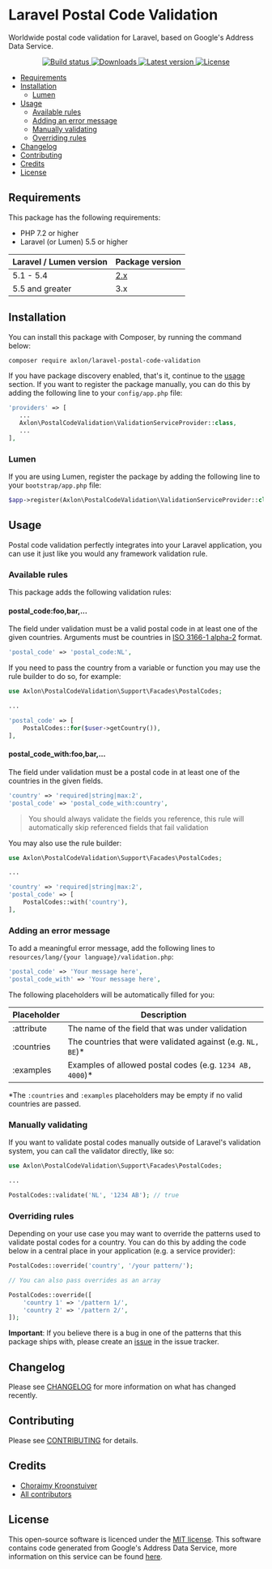 # Laravel Postal Code Validation
Worldwide postal code validation for Laravel, based on Google's Address Data Service.

<p align="center">
    <a href="https://github.com/axlon/laravel-postal-code-validation/actions">
        <img src="https://github.com/axlon/laravel-postal-code-validation/workflows/tests/badge.svg" alt="Build status">
    </a>
    <a href="https://packagist.org/packages/axlon/laravel-postal-code-validation">
        <img src="https://img.shields.io/packagist/dt/axlon/laravel-postal-code-validation" alt="Downloads">
    </a>
    <a href="https://github.com/axlon/laravel-postal-code-validation/releases">
        <img src="https://img.shields.io/packagist/v/axlon/laravel-postal-code-validation" alt="Latest version">
    </a>
    <a href="LICENSE.md">
        <img src="https://img.shields.io/packagist/l/axlon/laravel-postal-code-validation" alt="License">
    </a>
</p>

- [Requirements](#requirements)
- [Installation](#installation)
    - [Lumen](#lumen)
- [Usage](#usage)
    - [Available rules](#available-rules)
    - [Adding an error message](#adding-an-error-message)
    - [Manually validating](#manually-validating)
    - [Overriding rules](#overriding-rules)
- [Changelog](#changelog)
- [Contributing](#contributing)
- [Credits](#credits)
- [License](#license)

## Requirements
This package has the following requirements:

- PHP 7.2 or higher
- Laravel (or Lumen) 5.5 or higher

| Laravel / Lumen version | Package version |
|-------------------------|-----------------|
| 5.1 - 5.4               | [2.x](https://github.com/axlon/laravel-postal-code-validation/tree/2.x) |
| 5.5 and greater         | 3.x             |

## Installation
You can install this package with Composer, by running the command below:

```bash
composer require axlon/laravel-postal-code-validation
```

If you have package discovery enabled, that's it, continue to the [usage](#usage) section. If you want to register the
package manually, you can do this by adding the following line to your `config/app.php` file:

```php
'providers' => [
   ...
   Axlon\PostalCodeValidation\ValidationServiceProvider::class,
   ...
],
```

### Lumen
If you are using Lumen, register the package by adding the following line to your `bootstrap/app.php` file:

```php
$app->register(Axlon\PostalCodeValidation\ValidationServiceProvider::class);
```

## Usage
Postal code validation perfectly integrates into your Laravel application, you can use it just like you would any
framework validation rule.

### Available rules
This package adds the following validation rules:

#### postal_code:foo,bar,...
The field under validation must be a valid postal code in at least one of the given countries. Arguments must be
countries in [ISO 3166-1 alpha-2](https://en.wikipedia.org/wiki/ISO_3166-1_alpha-2) format.

```php
'postal_code' => 'postal_code:NL',
```

If you need to pass the country from a variable or function you may use the rule builder to do so, for example:

```php
use Axlon\PostalCodeValidation\Support\Facades\PostalCodes;

...

'postal_code' => [
    PostalCodes::for($user->getCountry()),
],
```

#### postal_code_with:foo,bar,...
The field under validation must be a postal code in at least one of the countries in the given fields.

```php
'country' => 'required|string|max:2',
'postal_code' => 'postal_code_with:country',
```

> You should always validate the fields you reference, this rule will automatically skip referenced fields that fail
> validation

You may also use the rule builder:

```php
use Axlon\PostalCodeValidation\Support\Facades\PostalCodes;

...

'country' => 'required|string|max:2',
'postal_code' => [
    PostalCodes::with('country'),
],
```

### Adding an error message
To add a meaningful error message, add the following lines to `resources/lang/{your language}/validation.php`:

```php
'postal_code' => 'Your message here',
'postal_code_with' => 'Your message here',
```

The following placeholders will be automatically filled for you:

Placeholder | Description
------------|------------
:attribute  | The name of the field that was under validation
:countries  | The countries that were validated against (e.g. `NL, BE`)*
:examples   | Examples of allowed postal codes (e.g. `1234 AB, 4000`)*

*The `:countries` and `:examples` placeholders may be empty if no valid countries are passed.

### Manually validating
If you want to validate postal codes manually outside of Laravel's validation system, you can call the validator
directly, like so:

```php
use Axlon\PostalCodeValidation\Support\Facades\PostalCodes;

...

PostalCodes::validate('NL', '1234 AB'); // true
```

### Overriding rules
Depending on your use case you may want to override the patterns used to validate postal codes for a country. You can do
this by adding the code below in a central place in your application (e.g. a service provider):

```php
PostalCodes::override('country', '/your pattern/');

// You can also pass overrides as an array

PostalCodes::override([
    'country 1' => '/pattern 1/',
    'country 2' => '/pattern 2/',
]);
```

**Important**: If you believe there is a bug in one of the patterns that this package ships with, please create an
[issue](https://github.com/axlon/laravel-postal-code-validation/issues/new) in the issue tracker.

## Changelog
Please see [CHANGELOG](CHANGELOG.md) for more information on what has changed recently.

## Contributing
Please see [CONTRIBUTING](CONTRIBUTING.md) for details.

## Credits
- [Choraimy Kroonstuiver](https://github.com/axlon)
- [All contributors](https://github.com/axlon/laravel-postal-code-validation/contributors)

## License
This open-source software is licenced under the [MIT license](LICENSE.md). This software contains code generated from
Google's Address Data Service, more information on this service can be found
[here](https://github.com/google/libaddressinput/wiki/AddressValidationMetadata).
